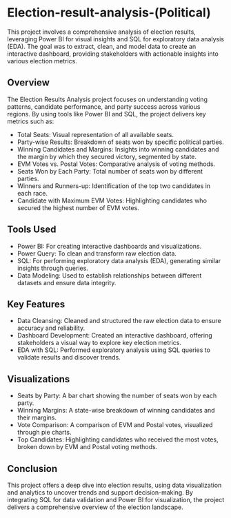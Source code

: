 # Election-result-analysis-(Political)
This project involves a comprehensive analysis of election results, leveraging Power BI for visual insights and SQL for exploratory data analysis (EDA). The goal was to extract, clean, and model data to create an interactive dashboard, providing stakeholders with actionable insights into various election metrics.

## Overview
The Election Results Analysis project focuses on understanding voting patterns, candidate performance, and party success across various regions. By using tools like Power BI and SQL, the project delivers key metrics such as:

- Total Seats: Visual representation of all available seats.
- Party-wise Results: Breakdown of seats won by specific political parties.
- Winning Candidates and Margins: Insights into winning candidates and the margin by which they secured victory, segmented by state.
- EVM Votes vs. Postal Votes: Comparative analysis of voting methods.
- Seats Won by Each Party: Total number of seats won by different parties.
- Winners and Runners-up: Identification of the top two candidates in each race.
- Candidate with Maximum EVM Votes: Highlighting candidates who secured the highest number of EVM votes.

## Tools Used
- Power BI: For creating interactive dashboards and visualizations.
- Power Query: To clean and transform raw election data.
- SQL: For performing exploratory data analysis (EDA), generating similar insights through queries.
- Data Modeling: Used to establish relationships between different datasets and ensure data integrity.

## Key Features
- Data Cleansing: Cleaned and structured the raw election data to ensure accuracy and reliability.
- Dashboard Development: Created an interactive dashboard, offering stakeholders a visual way to explore key election metrics.
- EDA with SQL: Performed exploratory analysis using SQL queries to validate results and discover trends.

## Visualizations
- Seats by Party: A bar chart showing the number of seats won by each party.
- Winning Margins: A state-wise breakdown of winning candidates and their margins.
- Vote Comparison: A comparison of EVM and Postal votes, visualized through pie charts.
- Top Candidates: Highlighting candidates who received the most votes, broken down by EVM and Postal voting methods.

## Conclusion
This project offers a deep dive into election results, using data visualization and analytics to uncover trends and support decision-making. By integrating SQL for data validation and Power BI for visualization, the project delivers a comprehensive overview of the election landscape.
